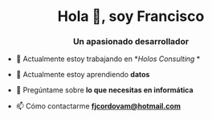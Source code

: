 <h1 align="center">Hola 👋, soy Francisco</h1>
<h3 align="center">Un apasionado desarrollador</h3>

- 🔭 Actualmente estoy trabajando en **Holos Consulting* *

- 🌱 Actualmente estoy aprendiendo **datos**

- 💬 Pregúntame sobre **lo que necesitas en informática**

- 📫 Cómo contactarme **fjcordovam@hotmail.com**
